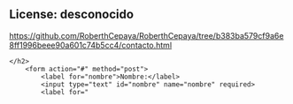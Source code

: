 ## License: desconocido
https://github.com/RoberthCepaya/RoberthCepaya/tree/b383ba579cf9a6e8ff1996beee90a601c74b5cc4/contacto.html

```
</h2>
    <form action="#" method="post">
        <label for="nombre">Nombre:</label>
        <input type="text" id="nombre" name="nombre" required>
        <label for="
```

